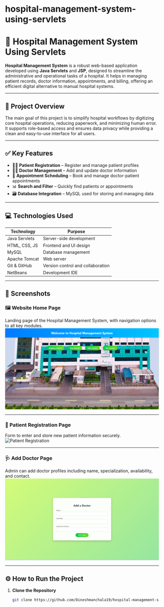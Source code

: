 # hospital-management-system-using-servlets
# 🏥 Hospital Management System Using Servlets

**Hospital Management System** is a robust web-based application developed using **Java Servlets** and **JSP**, designed to streamline the administrative and operational tasks of a hospital. It helps in managing patient records, doctor information, appointments, and billing, offering an efficient digital alternative to manual hospital systems.

---

## 📘 Project Overview

The main goal of this project is to simplify hospital workflows by digitizing core hospital operations, reducing paperwork, and minimizing human error. It supports role-based access and ensures data privacy while providing a clean and easy-to-use interface for all users.

---

## ✅ Key Features

- 🧍‍♂️ **Patient Registration** – Register and manage patient profiles
- 👨‍⚕️ **Doctor Management** – Add and update doctor information
- 📅 **Appointment Scheduling** – Book and manage doctor-patient appointments
- 📊 **Search and Filter** – Quickly find patients or appointments
- 🗃️ **Database Integration** – MySQL used for storing and managing data

---

## 💻 Technologies Used

| Technology         | Purpose                      |
|--------------------|-------------------------------|
| Java Servlets      | Server-side development        |
| HTML, CSS, JS      | Frontend and UI design         |
| MySQL              | Database management            |
| Apache Tomcat      | Web server                     |
| Git & GitHub       | Version control and collaboration |
| NetBeans           | Development IDE                |

---

## 📸 Screenshots

### 🖼️ Website Home Page  
Landing page of the Hospital Management System, with navigation options to all key modules.  
![Website Home](assets/webiste.png)

---

### 🧾 Patient Registration Page  
Form to enter and store new patient information securely.  
![Patient Registration](assets/patient-register.png)

---

### 🩺 Add Doctor Page  
Admin can add doctor profiles including name, specialization, availability, and contact.  
![Add Doctor](assets/addd-doctor.png)

---



## ⚙️ How to Run the Project

1. **Clone the Repository**  
   ```bash
   git clone https://github.com/Dineshmanchala19/hospital-management-system-using-servlets.git
